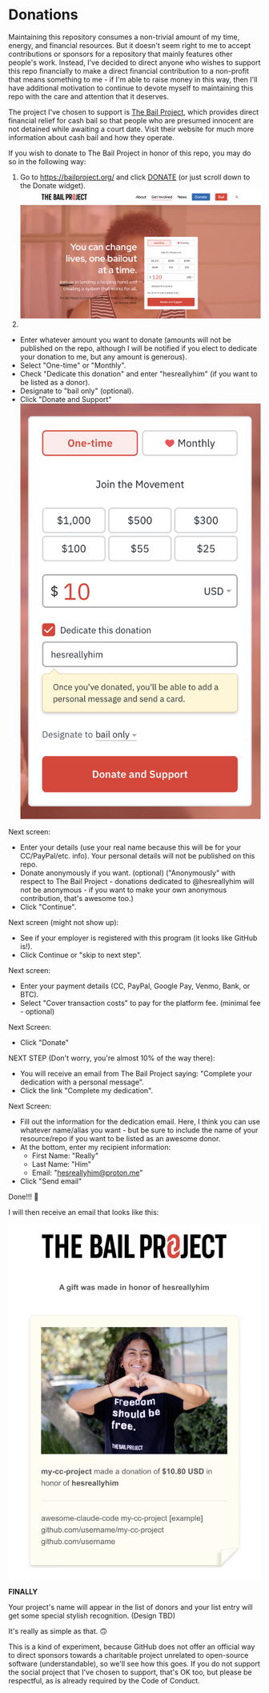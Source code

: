 # Donations

Maintaining this repository consumes a non-trivial amount of my time, energy, and financial resources. But it doesn't seem right to me to accept contributions or sponsors for a repository that mainly features other people's work. Instead, I've decided to direct anyone who wishes to support this repo financially to make a direct financial contribution to a non-profit that means something to me - if I'm able to raise money in this way, then I'll have additional motivation to continue to devote myself to maintaining this repo with the care and attention that it deserves.

The project I've chosen to support is [The Bail Project](https://bailproject.org/), which provides direct financial relief for cash bail so that people who are presumed innocent are not detained while awaiting a court date. Visit their website for much more information about cash bail and how they operate.

If you wish to donate to The Bail Project in honor of this repo, you may do so in the following way:
1) Go to https://bailproject.org/ and click [DONATE](https://bailproject.org/donate/) (or just scroll down to the Donate widget).
![DONATE](./assets/bailproject-donate-00.png)
2) 
- Enter whatever amount you want to donate (amounts will not be published on the repo, although I will be notified if you elect to dedicate your donation to me, but any amount is generous).
- Select "One-time" or "Monthly".
- Check "Dedicate this donation" and enter "hesreallyhim" (if you want to be listed as a donor).
- Designate to "bail only" (optional).
- Click "Donate and Support"
![Donation Widget](./assets/bailproject-donation-widget-01.png)

Next screen:
- Enter your details (use your real name because this will be for your CC/PayPal/etc. info). Your personal details will not be published on this repo.
- Donate anonymously if you want. (optional) ("Anonymously" with respect to The Bail Project - donations dedicated to @hesreallyhim will not be anonymous - if you want to make your own anonymous contribution, that's awesome too.)
- Click "Continue".

Next screen (might not show up):
- See if your employer is registered with this program (it looks like GitHub is!).
- Click Continue or "skip to next step".

Next screen:
- Enter your payment details (CC, PayPal, Google Pay, Venmo, Bank, or BTC).
- Select "Cover transaction costs" to pay for the platform fee. (minimal fee - optional)

Next Screen:
- Click "Donate"

NEXT STEP (Don't worry, you're almost 10% of the way there):
- You will receive an email from The Bail Project saying: "Complete your dedication with a personal message".
- Click the link "Complete my dedication".

Next Screen:
- Fill out the information for the dedication email. Here, I think you can use whatever name/alias you want - but be sure to include the name of your resource/repo if you want to be listed as an awesome donor.
- At the bottom, enter my recipient information:
    - First Name: "Really"
    - Last Name: "Him"
    - Email: "hesreallyhim@proton.me"
- Click "Send email"

Done!!! 🎉

I will then receive an email that looks like this:

![Dedication Email Received](./assets/bailproject-donation-received-email.png)

**FINALLY**

Your project's name will appear in the list of donors and your list entry will get some special stylish recognition. (Design TBD)

It's really as simple as that. 🙃

This is a kind of experiment, because GitHub does not offer an official way to direct sponsors towards a charitable project unrelated to open-source software (understandable), so we'll see how this goes. If you do not support the social project that I've chosen to support, that's OK too, but please be respectful, as is already required by the Code of Conduct.
